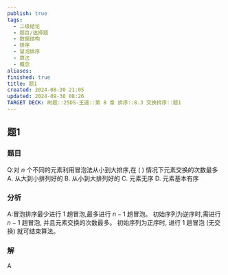 ```yaml
---
publish: true
tags:
  - 二级结论
  - 题目/选择题
  - 数据结构
  - 排序
  - 冒泡排序
  - 算法
  - 概念
aliases: 
finished: true
title: 题1
created: 2024-08-30 21:05
updated: 2024-09-30 08:26
TARGET DECK: 刷题::25DS-王道::第 8 章 排序::8.3 交换排序::题1
---
```

## 题1
### 题目
Q:对 $n$ 个不同的元素利用冒泡法从小到大排序,在 ( ) 情况下元素交换的次数最多
A. 从大到小排列好的 
B. 从小到大排列好的
C. 元素无序 
D. 元素基本有序
### 分析
A:冒泡排序最少进行 1 趟冒泡,最多进行 $n - 1$ 趟冒泡。
初始序列为逆序时,需进行 $n - 1$ 趟冒泡, 并且元素交换的次数最多。
初始序列为正序时, 进行 1 趟冒泡 (无交换) 就可结束算法。
### 解
A




